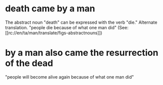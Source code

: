 # death came by a man

The abstract noun "death" can be expressed with the verb "die." Alternate translation. "people die because of what one man did" (See: [[rc://en/ta/man/translate/figs-abstractnouns]])

# by a man also came the resurrection of the dead

"people will become alive again because of what one man did"